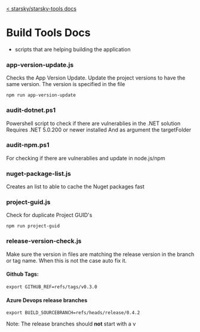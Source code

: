[< starsky/starsky-tools docs](../readme.md)

# Build Tools Docs

- scripts that are helping building the application

### app-version-update.js 

Checks the App Version Update. Update the project versions to have the same version. The version is specified in the file

```
npm run app-version-update
```

### audit-dotnet.ps1
Powershell script to check if there are vulnerablies in the .NET solution
Requires .NET 5.0.200 or newer installed
And as argument the targetFolder

### audit-npm.ps1
For checking if there are vulnerablies and update in node.js/npm

### nuget-package-list.js
Creates an list to able to cache the Nuget packages fast

### project-guid.js 
Check for duplicate Project GUID's

```
npm run project-guid
```

### release-version-check.js

Make sure the version in files are matching the release version in the branch or tag name. 
When this is not the case auto fix it. 

#### Github Tags:
```
export GITHUB_REF=refs/tags/v0.3.0
```

#### Azure Devops release branches
```
export BUILD_SOURCEBRANCH=refs/heads/release/0.4.2
```

Note: The release branches should **not** start with a v

